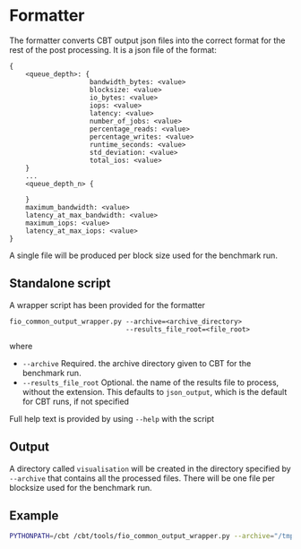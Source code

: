 # Formatter

The formatter converts CBT output json files into the correct format for the rest of the post processing. It is
a json file of the format:

```
{
    <queue_depth>: {
                    bandwidth_bytes: <value>
                    blocksize: <value>
                    io_bytes: <value>
                    iops: <value>
                    latency: <value>
                    number_of_jobs: <value>
                    percentage_reads: <value>
                    percentage_writes: <value>
                    runtime_seconds: <value>
                    std_deviation: <value>
                    total_ios: <value>
    }
    ...
    <queue_depth_n> {

    }
    maximum_bandwidth: <value>
    latency_at_max_bandwidth: <value>
    maximum_iops: <value>
    latency_at_max_iops: <value>
}
```
A single file will be produced per block size used for the benchmark run.

## Standalone script
A wrapper script has been provided for the formatter
```
fio_common_output_wrapper.py --archive=<archive_directory>
                             --results_file_root=<file_root>
```
where
- `--archive` Required. the archive directory given to CBT for the benchmark run.
- `--results_file_root` Optional. the name of the results file to process, without the extension. This defaults to `json_output`,
which is the default for CBT runs, if not specified

Full help text is provided by using `--help` with the script

## Output
A directory called `visualisation` will be created in the directory specified by `--archive` that contains all the processed files.
There will be one file per blocksize used for the benchmark run.

## Example

```bash
PYTHONPATH=/cbt /cbt/tools/fio_common_output_wrapper.py --archive="/tmp/ch_cbt_run" --results_file_root="ch_json_result"
```